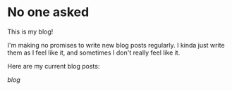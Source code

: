 # No one asked

This is my blog!

I'm making no promises to write new blog posts regularly.
I kinda just write them as I feel like it,
and sometimes I don't really feel like it.

Here are my current blog posts:

$blog$
